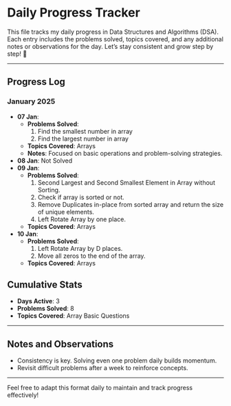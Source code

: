 # Daily Progress Tracker

This file tracks my daily progress in Data Structures and Algorithms (DSA). Each entry includes the problems solved, topics covered, and any additional notes or observations for the day. Let’s stay consistent and grow step by step! 🚀

---

## Progress Log

### **January 2025**
- **07 Jan**:
  - **Problems Solved**:
    1. Find the smallest number in array
    2. Find the largest number in array
  - **Topics Covered**: Arrays
  - **Notes**: Focused on basic operations and problem-solving strategies.
- **08 Jan**: Not Solved
- **09 Jan**:
  - **Problems Solved**:
    1. Second Largest and Second Smallest Element in Array without Sorting.
    2. Check if array is sorted or not.
    3. Remove Duplicates in-place from sorted array and return the size of unique elements.
    4. Left Rotate Array by one place. 
  - **Topics Covered**: Arrays
- **10 Jan**:
  - **Problems Solved**:
    1. Left Rotate Array by D places.
    2. Move all zeros to the end of the array.
  - **Topics Covered**: Arrays
## Cumulative Stats
- **Days Active**: 3
- **Problems Solved**: 8
- **Topics Covered**: Array Basic Questions

---

## Notes and Observations
- Consistency is key. Solving even one problem daily builds momentum.
- Revisit difficult problems after a week to reinforce concepts.

---

Feel free to adapt this format daily to maintain and track progress effectively!
